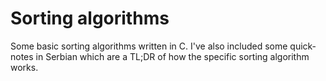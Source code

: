 # Sorting algorithms

Some basic sorting algorithms written in C. I've also included some quick-notes in Serbian which are a TL;DR of how the specific sorting algorithm works.
